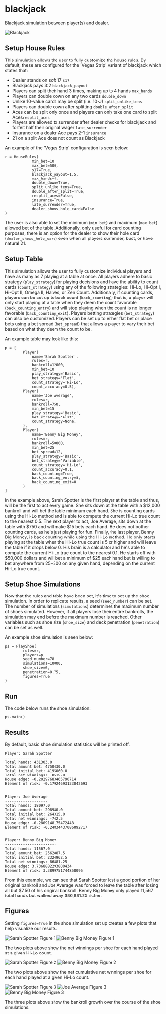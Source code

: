 # blackjack
Blackjack simulation between player(s) and dealer.

![Blackjack](/documentation/blackjack.jpg?raw=true)

## Setup House Rules

This simulation allows the user to fully customize the house rules. By default, these are configured for the 'Vegas Strip' variant of blackjack which states that:

- Dealer stands on soft 17 `s17`
- Blackjack pays 3:2 `blackjack_payout`
- Players can split their hand 3 times, making up to 4 hands `max_hands`
- Players can double down on any two cards `double_down`
- Unlike 10-value cards may be split (i.e. 10-J) `split_unlike_tens`
- Players can double down after splitting `double_after_split`
- Aces can be split only once and players can only take one card to split Aces`resplit_aces`
- Players are allowed to surrender after dealer checks for blackjack and forfeit half their original wager `late_surrender`
- Insurance on a dealer Ace pays 2-1 `insurance`
- 21 on a split Ace does not count as Blackjack

An example of the 'Vegas Strip' configuration is seen below:
```
r = HouseRules(
            min_bet=10,
            max_bet=500,
            s17=True,
            blackjack_payout=1.5,
            max_hands=4,
            double_down=True,
            split_unlike_tens=True,
            double_after_split=True,
            resplit_aces=False,
            insurance=True,
            late_surrender=True,
            dealer_shows_hole_card=False
)
```

The user is also able to set the minimum (`min_bet`) and maximum (`max_bet`) allowed bet of the table. Additionally, only useful for card counting purposes, there is an option for the dealer to show their hole card (`dealer_shows_hole_card`) even when all players surrender, bust, or have natural 21. 

## Setup Table

This simulation allows the user to fully customize individual players and have as many as 7 playing at a table at once. All players adhere to basic strategy (`play_strategy`) for playing decisions and have the ability to count cards (`count_strategy`) using any of the following strategies: Hi-Lo, Hi-Opt I, Hi-Opt II, Omega II, Halves, or Zen Count. Additionally, if counting cards, players can be set up to back count (`back_counting`); that is, a player will only start playing at a table when they deem the count favorable (`back_counting_entry`) and will stop playing when the count is no longer favorable (`back_counting_exit`). Players betting strategies (`bet_strategy`) can also be customized. Players can be set up to either flat bet or place bets using a bet spread (`bet_spread`) that allows a player to vary their bet based on what they deem the count to be. 

An example table may look like this:
```
p = [
        Player(
            name='Sarah Spotter',
            rules=r,
            bankroll=12000,
            min_bet=10,
            play_strategy='Basic',
            bet_strategy='Flat',
            count_strategy='Hi-Lo',
            count_accuracy=0.5),
        Player(
            name='Joe Average',
            rules=r,
            bankroll=750,
            min_bet=15,
            play_strategy='Basic',
            bet_strategy='Flat',
            count_strategy=None,
        ),
        Player(
            name='Benny Big Money',
            rules=r,
            bankroll=50000,
            min_bet=25,
            bet_spread=12,
            play_strategy='Basic',
            bet_strategy='Variable',
            count_strategy='Hi-Lo',
            count_accuracy=0.1,
            back_counting=True,
            back_counting_entry=5,
            back_counting_exit=0
        )
]
```
In the example above, Sarah Spotter is the first player at the table and thus, will be the first to act every game. She sits down at the table with a $12,000 bankroll and will bet the table minimum each hand. She is counting cards using the Hi-Lo method and is able to compute the current Hi-Lo true count to the nearest 0.5. The next player to act, Joe Average, sits down at the table with $750 and will make $15 bets each hand. He does not bother counting cards, as he's just playing for fun. Finally, the last player, Benny Big Money, is back counting while using the Hi-Lo method. He only starts playing at the table when the Hi-Lo true count is 5 or higher and will leave the table if it drops below 0. His brain is a calculator and he's able to compute the current Hi-Lo true count to the nearest 0.1. He starts off with $50,000 dollars and will bet a minimum of $25 each hand but is willing to bet anywhere from $25-$300 on any given hand, depending on the current Hi-Lo true count.

## Setup Shoe Simulations

Now that the rules and table have been set, it's time to set up the shoe simulation. In order to replicate results, a seed (`seed_number`) can be set. The number of simulations (`simulations`) determines the maximum number of shoes simulated. However, if all players lose their entire bankrolls, the simulation may end before the maximum number is reached. Other variables such as shoe size (`shoe_size`) and deck penetration (`penetration`) can be set as well. 

An example shoe simulation is seen below:
```
ps = PlayShoe(
        rules=r,
        players=p,
        seed_number=78,
        simulations=10000,
        shoe_size=6,
        penetration=0.75,
        figures=True
)
```

## Run 

The code below runs the shoe simulation:
```
ps.main()
```

## Results

By default, basic shoe simulation statistics will be printed off.
```
Player: Sarah Spotter
---------------------
Total hands: 431303.0
Total amount bet: 4750430.0
Total initial bet: 4195060.0
Total net winnings: -8515.0
House edge: -0.20297683465790714
Element of risk: -0.17924693133042693


Player: Joe Average
-------------------
Total hands: 18097.0
Total amount bet: 298980.0
Total initial bet: 264315.0
Total net winnings: -742.5
House edge: -0.2809148175472448
Element of risk: -0.24834437086092717


Player: Benny Big Money
-----------------------
Total hands: 11567.0
Total amount bet: 2562887.5
Total initial bet: 2324962.5
Total net winnings: 86881.25
House edge: 3.7368882293800434
Element of risk: 3.3899751744858095
```

From this example, we can see that Sarah Spotter lost a good portion of her original bankroll and Joe Average was forced to leave the table after losing all but $7.50 of his original bankroll. Benny Big Money only played 11,567 total hands but walked away $86,881.25 richer. 

## Figures

Setting `figures=True` in the shoe simulation set up creates a few plots that help visualize our results.

![Sarah Spotter Figure 1](/documentation/sarah_spotter_fig1.png?raw=true)
![Benny Big Money Figure 1](/documentation/benny_big_money_fig1.png?raw=true)

The two plots above show the net winnings per shoe for each hand played at a given Hi-Lo count. 

![Sarah Spotter Figure 2](/documentation/sarah_spotter_fig2.png?raw=true)
![Benny Big Money Figure 2](/documentation/benny_big_money_fig2.png?raw=true)

The two plots above show the net cumulative net winnings per shoe for each hand played at a given Hi-Lo count.

![Sarah Spotter Figure 3](/documentation/sarah_spotter_fig3.png?raw=true)
![Joe Average Figure 3](/documentation/joe_average_fig3.png?raw=true)
![Benny Big Money Figure 3](/documentation/benny_big_money_fig3.png?raw=true)

The three plots above show the bankroll growth over the course of the shoe simulations. 


